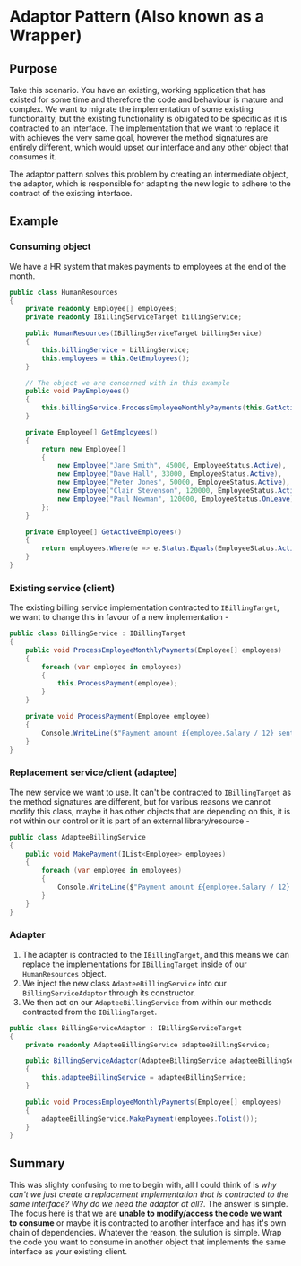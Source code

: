 # Adaptor Pattern (Also known as a Wrapper)

## Purpose

Take this scenario. You have an existing, working application that has existed for some time and therefore the code and behaviour is mature and complex. We want to migrate the implementation of some existing functionality, but the existing functionality is obligated to be specific as it is contracted to an interface. The implementation that we want to replace it with achieves the very same goal, however the method signatures are entirely different, which would upset our interface and any other object that consumes it.

The adaptor pattern solves this problem by creating an intermediate object, the adaptor, which is responsible for adapting the new logic to adhere to the contract of the existing interface.

## Example

### Consuming object

We have a HR system that makes payments to employees at the end of the month.

```c#
public class HumanResources
{
    private readonly Employee[] employees;
    private readonly IBillingServiceTarget billingService;

    public HumanResources(IBillingServiceTarget billingService)
    {
        this.billingService = billingService;
        this.employees = this.GetEmployees();
    }

    // The object we are concerned with in this example
    public void PayEmployees()
    {
        this.billingService.ProcessEmployeeMonthlyPayments(this.GetActiveEmployees());
    }

    private Employee[] GetEmployees()
    {
        return new Employee[]
        {
            new Employee("Jane Smith", 45000, EmployeeStatus.Active),
            new Employee("Dave Hall", 33000, EmployeeStatus.Active),
            new Employee("Peter Jones", 50000, EmployeeStatus.Active),
            new Employee("Clair Stevenson", 120000, EmployeeStatus.Active),
            new Employee("Paul Newman", 120000, EmployeeStatus.OnLeave)
        };
    }

    private Employee[] GetActiveEmployees()
    {
        return employees.Where(e => e.Status.Equals(EmployeeStatus.Active)).ToArray();
    }
}
```
### Existing service (client)

The existing billing service implementation contracted to ```IBillingTarget```, we want to change this in favour of a new implementation -

```c#
public class BillingService : IBillingTarget
{
    public void ProcessEmployeeMonthlyPayments(Employee[] employees)
    {
        foreach (var employee in employees) 
        {
            this.ProcessPayment(employee);
        }
    }

    private void ProcessPayment(Employee employee)
    {
        Console.WriteLine($"Payment amount £{employee.Salary / 12} sent to {employee.Name}");
    }
}
```
### Replacement service/client (adaptee)

The new service we want to use. It can't be contracted to ```IBillingTarget``` as the method signatures are different, but for various reasons we cannot modify this class, maybe it has other objects that are depending on this, it is not within our control or it is part of an external library/resource -

```c#
public class AdapteeBillingService
{
    public void MakePayment(IList<Employee> employees)
    {
        foreach (var employee in employees) 
        {
            Console.WriteLine($"Payment amount £{employee.Salary / 12} sent to {employee.Name}");
        }
    }
}
```

### Adapter

1. The adapter is contracted to the ```IBillingTarget```, and this means we can replace the implementations for ```IBillingTarget``` inside of our ```HumanResources``` object.
2. We inject the new class ```AdapteeBillingService``` into our ```BillingServiceAdaptor``` through its constructor.
3. We then act on our ```AdapteeBillingService``` from within our methods contracted from the ```IBillingTarget```.

```c#
public class BillingServiceAdaptor : IBillingServiceTarget
{
    private readonly AdapteeBillingService adapteeBillingService;

    public BillingServiceAdaptor(AdapteeBillingService adapteeBillingService)
    {
        this.adapteeBillingService = adapteeBillingService;
    }

    public void ProcessEmployeeMonthlyPayments(Employee[] employees)
    {
        adapteeBillingService.MakePayment(employees.ToList());
    }
}
```

## Summary

This was slighty confusing to me to begin with, all I could think of is *why can't we just create a replacement implementation that is contracted to the same interface? Why do we need the adaptor at all?*. The answer is simple. The focus here is that we are **unable to modify/access the code we want to consume** or maybe it is contracted to another interface and has it's own chain of dependencies. Whatever the reason, the sulution is simple. Wrap the code you want to consume in another object that implements the same interface as your existing client.